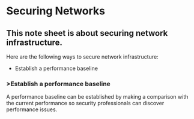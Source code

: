 <h1>Securing Networks</h1>

<h2>This note sheet is about securing network infrastructure.</h2>

<p>Here are the following ways to secure network infrastructure:</p>
<ul>
  <li>Establish a performance baseline</li>
</ul>

<h3>>Establish a performance baseline</h3>
<p>A performance baseline can be established by making a comparison with 
  the current performance so security professionals can discover performance issues.</p>
